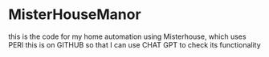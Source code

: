 # MisterHouseManor
this is the code for my home automation using Misterhouse, which uses PERl
this is on GITHUB so that I can use CHAT GPT to check its functionality
